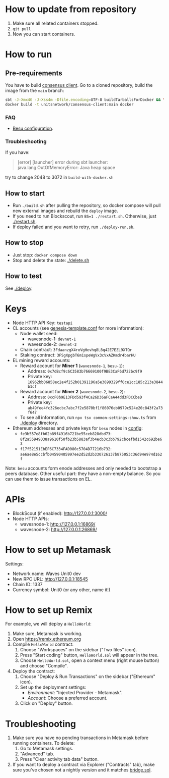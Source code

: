 # How to update from repository

1. Make sure all related containers stopped.
2. `git pull`
3. Now you can start containers.

# How to run

## Pre-requirements

You have to build [consensus client](https://github.com/UnitsNetwork/consensus-client). Go to a cloned repository, build
the image from the `main` branch:

```bash
sbt -J-Xmx4G -J-Xss4m -Dfile.encoding=UTF-8 buildTarballsForDocker && \
docker build -t unitsnetwork/consensus-client:main docker
```

### FAQ

- [Besu configuration](configs/besu/).

### Troubleshooting

If you have:
> [error] [launcher] error during sbt launcher: java.lang.OutOfMemoryError: Java heap space

try to change 2048 to 3072 in `build-with-docker.sh`

## How to start

- Run `./build.sh` after pulling the repository, so docker compose will pull new external images and rebuild
  the `deploy` image.
- If you need to run Blockscout, run `BS=1 ./restart.sh`. Otherwise, just [./restart.sh](./restart.sh).
- If deploy failed and you want to retry, run `./deploy-run.sh`.

## How to stop

* Just stop: `docker compose down`
* Stop and delete the state: [./delete.sh](./delete.sh)

## How to test

See [./deploy](./deploy/).

# Keys

* Node HTTP API Key: `testapi`
* CL accounts (see [genesis-template.conf](./configs/wavesnode/common/genesis-template.conf) for more information):
    * Node wallet seed:
        * wavesnode-1: `devnet-1`
        * wavesnode-2: `devnet-2`
    * Chain contract: `3FdaanzgX4roVgHevhq8L8q42E7EZL9XTQr`
    * Staking contract: `3FSgXpgbT6m1speWgVx3cVxAZKmdr4barHU`
* EL mining reward accounts:
    * Reward account for **Miner 1** (`wavesnode-1`, `besu-1`):
        * Address: `0x7dBcf9c6C3583b76669100f9BE3CaF6d722bc9f9`
        * Private key: `16962bb06858ec2e4f252b01391196a5e3699329ff0ce1cc185c213a3844b1cf`
    * Reward account for **Miner 2** (`wavesnode-2`, `besu-2`):
        * Address: `0xcF0b9E13FDd593f4Ca26D36aFCaA44dd3FDCCbeD`
        * Private key: `ab49fee4fc326ecbc7abc7f2e5870bf1f86076eb0979c524e20c843f2a73f647`
    * To see all information, run `npx tsx common-settings-show.ts` from [./deploy](./deploy/) directory.
* Ethereum addresses and private keys for `besu` nodes in [config](./configs/besu/generated/genesis.json):
    * `fe3b557e8fb62b89f4916b721be55ceb828dbd73`: `8f2a55949038a9610f50fb23b5883af3b4ecb3c3bb792cbcefbd1542c692be63`
    * `f17f52151EbEF6C7334FAD080c5704D77216b732`: `ae6ae8e5ccbfb04590405997ee2d52d2b330726137b875053c36d94e974d162f`

Note: `besu` accounts form enode addresses and only needed to bootstrap a peers database. Other useful part: they have
a non-empty balance. So you can use them to issue transactions on EL.

# APIs

* BlockScout (if enabled): http://127.0.0.1:3000/
* Node HTTP APIs:
    * wavesnode-1: http://127.0.0.1:16869/
    * wavesnode-2: http://127.0.0.1:26869/

# How to set up Metamask

Settings:

- Network name: Waves Unit0 dev
- New RPC URL: http://127.0.0.1:18545
- Chain ID: 1337
- Currency symbol: Unit0 (or any other, name it!)

# How to set up Remix

For example, we will deploy a `HelloWorld`:

1. Make sure, Metamask is working.
2. Open https://remix.ethereum.org
3. Compile `HelloWorld` contract:
    1. Choose "Workspaces" on the sidebar ("Two files" icon).
    2. Press "Start coding" button, `HelloWorld.sol` will appear in the tree.
    3. Choose `HelloWorld.sol`, open a context menu (right mouse button) and choose "Compile".
4. Deploy the contract:
    1. Choose "Deploy & Run Transactions" on the sidebar ("Ethereum" icon).
    2. Set up the deployment settings:
        * *Environment*: "Injected Provider - Metamask".
        * *Account*: Choose a preferred account.
    3. Click on "Deploy" button.

# Troubleshooting

1. Make sure you have no pending transactions in Metamask before running containers. To delete:
    1. Go to Metamask settings.
    2. "Advanced" tab.
    3. Press "Clear activity tab data" button.
2. If you want to deploy a contract via Explorer ("Contracts" tab), make sure you've chosen not a nightly version and it
   matches [bridge.sol](./deploy/setup/el/bridge.sol).
 